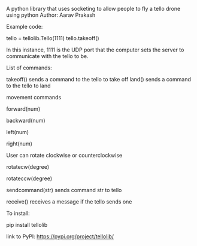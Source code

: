 A python library that uses socketing to allow people to fly a tello drone using python
Author: Aarav Prakash

Example code:

tello = tellolib.Tello(1111)
tello.takeoff()

In this instance, 1111 is the UDP port that the computer sets the server to communicate with the tello to be.

List of commands:

takeoff() sends a command to the tello to take off
land() sends a command to the tello to land

movement commands

forward(num)

backward(num)

left(num)

right(num)

User can rotate clockwise or counterclockwise

rotatecw(degree)

rotateccw(degree)

sendcommand(str) sends command str to tello

receive() receives a message if the tello sends one

To install:

pip install tellolib

link to PyPI: https://pypi.org/project/tellolib/
